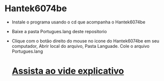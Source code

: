 # Hantek6074be

- Instale o programa usando o cd que acompanha o Hantek6074be 
- Baixe a pasta Portugues.lang deste repositorio
- Clique com o botão direito do mouse no icone do Hantek6074be em seu computador, Abrir local do arquivo, Pasta Languade. Cole o arquivo Portugues.lang

  # [Assista ao vide explicativo]()

